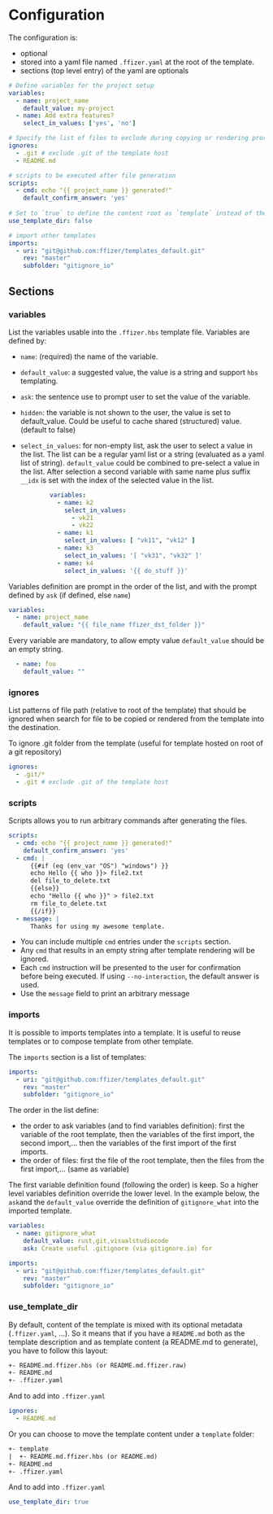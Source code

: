 # Configuration

The configuration is:

- optional
- stored into a yaml file named `.ffizer.yaml` at the root of the template.
- sections (top level entry) of the yaml are optionals

```yaml
# Define variables for the project setup
variables:
  - name: project_name
    default_value: my-project
  - name: Add extra features?
    select_in_values: ['yes', 'no']

# Specify the list of files to exclude during copying or rendering process
ignores:
  - .git # exclude .git of the template host
  - README.md

# scripts to be executed after file generation
scripts:
  - cmd: echo "{{ project_name }} generated!"
    default_confirm_answer: 'yes'
  
# Set to `true` to define the content root as `template` instead of the root folder
use_template_dir: false

# import other templates
imports:
  - uri: "git@github.com:ffizer/templates_default.git"
    rev: "master"
    subfolder: "gitignore_io"
```

## Sections

### variables

List the variables usable into the `.ffizer.hbs` template file.
Variables are defined by:

- `name`: (required) the name of the variable.
- `default_value`: a suggested value, the value is a string and support `hbs` templating.
- `ask`: the sentence use to prompt user to set the value of the variable.
- `hidden`: the variable is not shown to the user, the value is set to default_value. Could be useful to cache shared (structured) value. (default to false)
- `select_in_values`: for non-empty list, ask the user to select a value in the list. The list can be a regular yaml list or a string (evaluated as a yaml list of string). `default_value` could be combined to pre-select a value in the list. After selection a second variable with same name plus suffix `__idx` is set with the index of the selected value in the list.

  ```yaml
          variables:
            - name: k2
              select_in_values:
                - vk21
                - vk22
            - name: k1
              select_in_values: [ "vk11", "vk12" ]
            - name: k3
              select_in_values: '[ "vk31", "vk32" ]'
            - name: k4
              select_in_values: '{{ do_stuff }}'
  ```

Variables definition are prompt in the order of the list, and with the prompt defined by `ask` (if defined, else `name`)

```yaml
variables:
  - name: project_name
    default_value: "{{ file_name ffizer_dst_folder }}"
```

Every variable are mandatory, to allow empty value `default_value` should be an empty string.

```yaml
  - name: foo
    default_value: ""
```

### ignores

List patterns of file path (relative to root of the template) that should be ignored when search for file to be copied or rendered from the template into the destination.

To ignore .git folder from the template (useful for template hosted on root of a git repository)

```yaml
ignores:
  - .git/*
  - .git # exclude .git of the template host
```

### scripts

Scripts allows you to run arbitrary commands after generating the files.

```yaml
scripts:
  - cmd: echo "{{ project_name }} generated!"
    default_confirm_answer: 'yes'
  - cmd: |
      {{#if (eq (env_var "OS") "windows") }}
      echo Hello {{ who }}> file2.txt
      del file_to_delete.txt
      {{else}}
      echo "Hello {{ who }}" > file2.txt
      rm file_to_delete.txt
      {{/if}}
  - message: |
      Thanks for using my awesome template.
```

- You can include multiple `cmd` entries under the `scripts` section.
- Any `cmd` that results in an empty string after template rendering will be ignored.
- Each `cmd` instruction will be presented to the user for confirmation before being executed. If using `--no-interaction`, the default answer is used.
- Use the `message` field to print an arbitrary message

### imports

It is possible to imports templates into a template. It is useful to reuse templates or to compose template from other template.

The `imports` section is a list of templates:

```yaml
imports:
  - uri: "git@github.com:ffizer/templates_default.git"
    rev: "master"
    subfolder: "gitignore_io"
```

The order in the list define:

- the order to ask variables (and to find variables definition): first the variable of the root template, then the variables of the first import, the second import,... then the variables of the first import of the first imports.
- the order of files: first the file of the root template, then the files from the first import,... (same as variable)

<!-- TODO insert a diagram of priority and order -->

The first variable definition found (following the order) is keep. So a higher level variables definition override the lower level. In the example below, the `ask`and the `default_value` override the definition of `gitignore_what` into the imported template.

```yaml
variables:
  - name: gitignore_what
    default_value: rust,git,visualstudiocode
    ask: Create useful .gitignore (via gitignore.io) for

imports:
  - uri: "git@github.com:ffizer/templates_default.git"
    rev: "master"
    subfolder: "gitignore_io"
```

### use_template_dir

By default, content of the template is mixed with its optional metadata (`.ffizer.yaml`, ...). So it means that if you have a `README.md` both as the template description and as template content (a README.md to generate), you have to follow this layout:

```txt
+- README.md.ffizer.hbs (or README.md.ffizer.raw)
+- README.md
+- .ffizer.yaml
```

And to add into `.ffizer.yaml`

```yaml
ignores:
  - README.md
```

Or you can choose to move the template content under a `template` folder:

```txt
+- template
|  +- README.md.ffizer.hbs (or README.md)
+- README.md
+- .ffizer.yaml
```

And to add into `.ffizer.yaml`

```yaml
use_template_dir: true
```